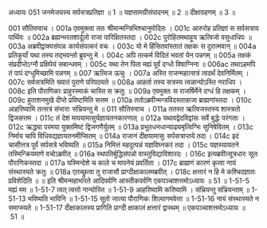 अध्यायः 051
जनमेजयस्य सर्पसत्रप्रतिज्ञा ॥ 1 ॥ यज्ञसामग्रीसंपादनम् ॥ 2 ॥ दीक्षाग्रहणम् ॥ 3 ॥ 

001	सौतिरुवाच । 
001a	एवमुक्त्वा ततः श्रीमान्मन्त्रिभिश्चानुमोदितः ।
001c	आरुरोह प्रतिज्ञां स सर्पसत्राय पार्थिवः ॥
002a	ब्रह्मन्भरतशार्दूलो राजा पारिक्षितस्तदा ।
002c	पुरोहितमथाहूय ऋत्विजो वसुधाधिपः ॥
003a	अब्रवीद्वाक्यसंपन्नः कार्यसंपत्करं वचः ।
003c	यो मे हिंसितवांस्तातं तक्षकः स दुरात्मवान् ॥
004a	प्रतिकुर्यां यथा तस्य तद्भवन्तो ब्रुवन्तु मे ।
004c	अपि तत्कर्म विदितं भवतां येन पन्नगम् ॥
005a	तक्षकं संप्रदीप्तेऽग्नौ प्रक्षिपेयं सबान्धवम् ।
005c	यथा तेन पिता मह्यं पूर्वं दग्धो विषाग्निना ॥
006ac	तथाऽहमपि तं पापं दग्धुमिच्छामि पन्नगम् ॥ 
007	ऋत्विज ऊचुः । 
007a	अस्ति राजन्महात्सत्रं त्वदर्थं देवनिर्मितम् ।
007c	सर्वसत्रमिति ख्यातं पुराणे परिपठ्यते ॥
008a	आहर्ता तस्य सत्रस्य त्वन्नान्योऽस्ति नराधिप ।
008c	इति पौराणिकाः प्राहुरस्माकं चास्ति स क्रतुः ॥
009a	एवमुक्तः स राजर्षिर्मेने दग्धं हि तक्षकम् ।
009c	हुताशनमुखे दीप्ते प्रविष्टमिति सत्तम ॥
010a	ततोऽब्रवीन्मन्त्रविदस्तान्राजा ब्राह्मणांस्तदा ।
010c	आहरिष्यामि तत्सत्रं संभाराः संभ्रियन्तु मे ॥
011	सौतिरुवाच । 
011a	ततस्त ऋत्विजस्तस्य शास्त्रतो द्विजसत्तम ।
011c	तं देशं मापयामासुर्यज्ञायतनकारणात् ॥
012a	यथावद्वेदविद्वांसः सर्वे बुद्धेः परंगताः ।
012c	ऋद्ध्या परमया युक्तमिष्टं द्विजगणैर्युतम् ॥
013a	प्रभूतधनधान्याढ्यमृत्विग्भिः सुनिषेवितम् ।
013c	निर्माय चापि विधिवद्यज्ञायतनमीप्सितम् ॥
014a	राजानं दीक्षयामासुः सर्पसत्राप्तये तदा ।
014c	इदं चासीत्तत्र पूर्वं सर्पसत्रे भविष्यति ॥
015a	निमित्तं महदुत्पन्नं यज्ञविघ्नकरं तदा ।
015c	यज्ञस्यायतने तस्मिन्क्रियमाणे वचोऽब्रवीत् ॥
016a	स्थपतिर्बुद्धिसंपन्नो वास्तुविद्याविशारदः ।
016c	इत्यब्रवीत्सूत्रधारः सूतः पौराणिकस्तदा ॥
017a	यस्मिन्देशे च काले च मापनेयं प्रवर्तिता ।
017c	ब्राह्मणं कारणं कृत्वा नायं संस्थास्यते क्रतुः ॥
018a	एतच्छ्रुत्वा तु राजासौ प्राग्दीक्षाकालमब्रवीत् ।
018c	क्षत्तारं न हि मे कश्चिदज्ञातः प्रविशेदिति ॥ ॥
इति श्रीमन्महाभारते आदिपर्वणि आस्तीकपर्वणि एकपञ्चाशत्तमोऽध्यायः ॥ 51 ॥ 
1-51-5 मह्यं मम ॥ 1-51-7 त्वत् त्वत्तो नान्योस्ति ॥ 1-51-9 आहरिष्यामि करिष्यामि । संभ्रियन्तु संभ्रियन्ताम् ॥ 1-51-13 भविष्यति भाविनि ॥ 1-51-15 सूतो जात्या पौराणिकः शिल्पागमवेत्ता ॥ 1-51-16 नायं संस्थास्यते न समाप्स्यते ॥ 1-51-17 दीक्षाकालस्य प्रागिति प्राग्दी क्षाकालं क्षत्तारं द्वास्थम् ॥ एकपञ्चाशत्तमोऽध्यायः ॥ 51 ॥
